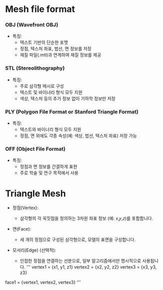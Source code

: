 
# Mesh file format

### OBJ (Wavefront OBJ)
+ 특징:
  + 텍스트 기반의 단순한 포맷
  + 정점, 텍스처 좌표, 법선, 면 정보를 저장
  + 재질 파일(.mtl)과 연계하여 재질 정보를 제공

### STL (Stereolithography)
+ 특징:
  + 주로 삼각형 메시로 구성
  + 텍스트 및 바이너리 형식 모두 지원
  + 색상, 텍스처 등의 추가 정보 없이 기하학 정보만 저장
### PLY (Polygon File Format or Stanford Triangle Format)
+ 특징:
  + 텍스트와 바이너리 형식 모두 지원
  + 정점, 면 외에도 각종 속성(예: 색상, 법선, 텍스처 좌표) 저장 가능

### OFF (Object File Format)
+ 특징:
  + 정점과 면 정보를 간결하게 표현
  + 주로 학술 및 연구 목적에서 사용

# Triangle Mesh
+ 정점(Vertex):
  + 삼각형의 각 꼭짓점을 정의하는 3차원 좌표 정보 (예: 𝑥,𝑦,𝑧)를 포함합니다.

+ 면(Face):
  + 세 개의 정점으로 구성된 삼각형으로, 모델의 표면을 구성합니다.

+ 모서리(Edge) (선택적):
  + 인접한 정점을 연결하는 선분으로, 일부 알고리즘에서만 명시적으로 사용됩니다.
'''
vertex1 = {x1, y1, z1}
vertex2 = {x2, y2, z2}
vertex3 = {x3, y3, z3}

face1 = {vertex1, vertex2, vertex3}
'''
